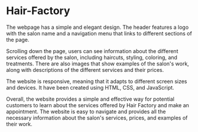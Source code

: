# Hair-Factory

The webpage has a simple and elegant design. The header features a logo with the salon name and a navigation menu that links to different sections of the page.

Scrolling down the page, users can see information about the different services offered by the salon, including haircuts, styling, coloring, and treatments. There are also images that show examples of the salon's work, along with descriptions of the different services and their prices.

The website is responsive, meaning that it adapts to different screen sizes and devices. It have been created using HTML, CSS, and JavaScript.

Overall, the website provides a simple and effective way for potential customers to learn about the services offered by Hair Factory and make an appointment. The website is easy to navigate and provides all the necessary information about the salon's services, prices, and examples of their work.
